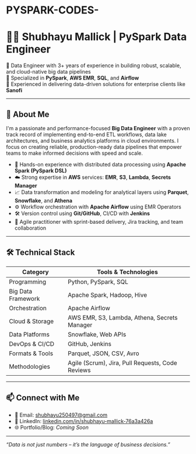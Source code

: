 # PYSPARK-CODES-
# 👨‍💻 Shubhayu Mallick | PySpark Data Engineer

🔹 Data Engineer with 3+ years of experience in building robust, scalable, and cloud-native big data pipelines  
🔹 Specialized in **PySpark**, **AWS EMR**, **SQL**, and **Airflow**  
🔹 Experienced in delivering data-driven solutions for enterprise clients like **Sanofi**

---

## 🚀 About Me

I'm a passionate and performance-focused **Big Data Engineer** with a proven track record of implementing end-to-end ETL workflows, data lake architectures, and business analytics platforms in cloud environments. I focus on creating reliable, production-ready data pipelines that empower teams to make informed decisions with speed and scale.

- 🔧 Hands-on experience with distributed data processing using **Apache Spark (PySpark DSL)**
- ☁️ Strong expertise in **AWS** services: **EMR**, **S3**, **Lambda**, **Secrets Manager**
- 📈 Data transformation and modeling for analytical layers using **Parquet**, **Snowflake**, and **Athena**
- ⚙️ Workflow orchestration with **Apache Airflow** using EMR Operators
- 🛠️ Version control using **Git/GitHub**, CI/CD with **Jenkins**
- 🧪 Agile practitioner with sprint-based delivery, Jira tracking, and team collaboration

---

## 🛠️ Technical Stack

| Category            | Tools & Technologies                                   |
|---------------------|--------------------------------------------------------|
| Programming         | Python, PySpark, SQL                                   |
| Big Data Framework  | Apache Spark, Hadoop, Hive                             |
| Orchestration       | Apache Airflow                                         |
| Cloud & Storage     | AWS EMR, S3, Lambda, Athena, Secrets Manager           |
| Data Platforms      | Snowflake, Web APIs                                    |
| DevOps & CI/CD      | GitHub, Jenkins                                        |
| Formats & Tools     | Parquet, JSON, CSV, Avro                               |
| Methodologies       | Agile (Scrum), Jira, Pull Requests, Code Reviews       |

---


## 📫 Connect with Me

- 📧 Email: shubhayu250497@gmail.com  
- 💼 LinkedIn: [linkedin.com/in/shubhayu-mallick-76a3a426a](https://www.linkedin.com/in/shubhayu-mallick-76a3a426a)  
- 🌐 Portfolio/Blog: *Coming Soon*

---

_“Data is not just numbers – it’s the language of business decisions.”_

